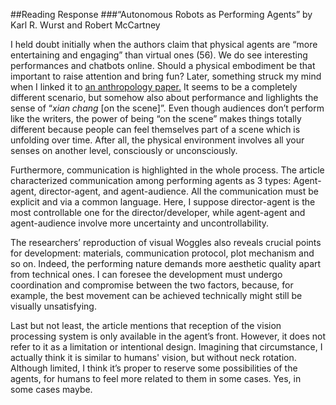
##Reading Response
###“Autonomous Robots as Performing Agents” by Karl R. Wurst and Robert McCartney

I held doubt initially when the authors claim that physical agents are “more entertaining and engaging” than virtual ones (56). We do see interesting performances and chatbots online. Should a physical embodiment be that important to raise attention and bring fun? Later, something struck my mind when I linked it to [an anthropology paper.](https://anthrosource.onlinelibrary.wiley.com/doi/10.1111/var.12027/) It seems to be a completely different scenario, but somehow also about performance and lighlights the sense of “*xian chang* [on the scene]”. Even though audiences don’t perform like the writers, the power of being “on the scene” makes things totally different because people can feel themselves part of a scene which is unfolding over time. After all, the physical environment involves all your senses on another level, consciously or unconsciously. 


Furthermore, communication is highlighted in the whole process. The article characterized communication among performing agents as 3 types: Agent-agent, director-agent, and agent-audience. All the communication must be explicit and via a common language. Here, I suppose director-agent is the most controllable one for the director/developer, while agent-agent and agent-audience involve more uncertainty and uncontrollability. 


The researchers’ reproduction of visual Woggles also reveals crucial points for development: materials, communication protocol, plot mechanism and so on. Indeed, the performing nature demands more aesthetic quality apart from technical ones. I can foresee the development must undergo coordination and compromise between the two factors, because, for example, the best movement can be achieved technically might still be visually unsatisfying. 


Last but not least, the article mentions that reception of the vision processing system is only available in the agent’s front. However, it does not refer to it as a limitation or intentional design. Imagining that circumstance, I actually think it is similar to humans' vision, but without neck rotation. Although limited, I think it’s proper to reserve some possibilities of the agents, for humans to feel more related to them in some cases. Yes, in some cases maybe. 
